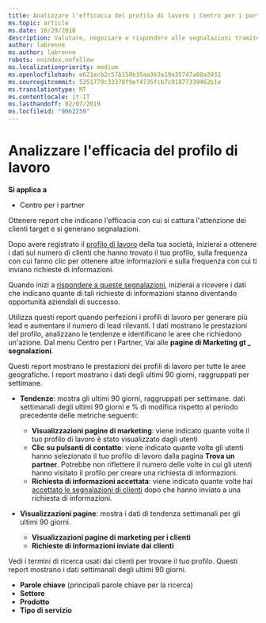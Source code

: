 ```yaml
---
title: Analizzare l'efficacia del profilo di lavoro | Centro per i partner
ms.topic: article
ms.date: 10/29/2018
description: Valutare, negoziare e rispondere alle segnalazioni tramite il Centro per i partner.
author: labrenne
ms.author: labrenne
robots: noindex,nofollow
ms.localizationpriority: medium
ms.openlocfilehash: e621ecb2c57b150b35aa363a19a35747a88a3931
ms.sourcegitcommit: 5251779c33378f9ef4735fcb7c91877339462b1e
ms.translationtype: MT
ms.contentlocale: it-IT
ms.lasthandoff: 02/07/2019
ms.locfileid: "9062259"
---
```

# <a name="analyze-the-effectiveness-of-your-business-profile"></a>Analizzare l'efficacia del profilo di lavoro
<!-- 
https://go.microsoft.com/fwlink/?linkid=849120
-->

**Si applica a**

-  Centro per i partner

Ottenere report che indicano l'efficacia con cui si cattura l'attenzione dei clienti target e si generano segnalazioni.

Dopo avere registrato il [profilo di lavoro](create-a-marketing-profile.md) della tua società, inizierai a ottenere i dati sul numero di clienti che hanno trovato il tuo profilo, sulla frequenza con cui fanno clic per ottenere altre informazioni e sulla frequenza con cui ti inviano richieste di informazioni. 

Quando inizi a [rispondere a queste segnalazioni](responding-to-referrals.md), inizierai a ricevere i dati che indicano quante di tali richieste di informazioni stanno diventando opportunità aziendali di successo.

Utilizza questi report quando perfezioni i profili di lavoro per generare più lead e aumentare il numero di lead rilevanti. I dati mostrano le prestazioni del profilo, analizzano le tendenze e identificano le aree che richiedono un'azione. Dal menu Centro per i Partner, Vai alle **pagine di Marketing gt _ segnalazioni**.

Questi report mostrano le prestazioni dei profili di lavoro per tutte le aree geografiche. I report mostrano i dati degli ultimi 90 giorni, raggruppati per settimane.

*  **Tendenze**: mostra gli ultimi 90 giorni, raggruppati per settimane. dati settimanali degli ultimi 90 giorni e % di modifica rispetto al periodo precedente delle metriche seguenti:

   * **Visualizzazioni pagine di marketing**: viene indicato quante volte il tuo profilo di lavoro è stato visualizzato dagli utenti
   * **Clic su pulsanti di contatto**: viene indicato quante volte gli utenti hanno selezionato il tuo profilo di lavoro dalla pagina **Trova un partner**. Potrebbe non riflettere il numero delle volte in cui gli utenti hanno visitato il profilo per creare una richiesta di informazioni.
   * **Richiesta di informazioni accettata**: viene indicato quante volte hai [accettato le segnalazioni di clienti](responding-to-referrals.md) dopo che hanno inviato a una richiesta di informazioni.


*  **Visualizzazioni pagine**: mostra i dati di tendenza settimanali per gli ultimi 90 giorni.
   *  **Visualizzazioni pagine di marketing per i clienti**
   *  **Richieste di informazioni inviate dai clienti**

Vedi i termini di ricerca usati dai clienti per trovare il tuo profilo. Questi report mostrano i dati settimanali degli ultimi 90 giorni.

*  **Parole chiave** (principali parole chiave per la ricerca) 
*  **Settore**
*  **Prodotto**
*  **Tipo di servizio**

